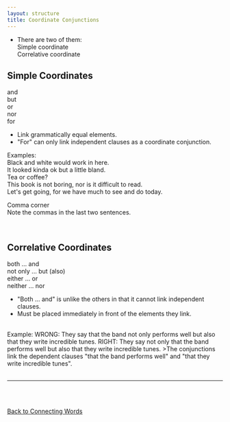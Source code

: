 ```yaml
---
layout: structure
title: Coordinate Conjunctions
---
```

* There are two of them:   
Simple coordinate  
Correlative coordinate

## Simple Coordinates  

  and  
  but  
  or  
  nor  
  for  

* Link grammatically equal elements.   
* "For" can only link independent clauses as a coordinate conjunction.  

Examples:   
Black and white would work in here.  
It looked kinda ok but a little bland.  
Tea or coffee?  
This book is not boring, nor is it difficult to read.  
Let's get going, for we have much to see and do today.  

Comma corner  
Note the commas in the last two sentences.

<br/>

## Correlative Coordinates  

both ... and  
not only ... but (also)  
either ... or  
neither ... nor  

* "Both ... and" is unlike the others in that it cannot link independent clauses.  
* Must be placed immediately in front of the elements they link.  

 
<br/>
Example:   
WRONG: They say that the band not only performs well but also that they write incredible tunes.  
RIGHT: They say not only that the band performs well but also that they write incredible tunes.
>The conjunctions link the dependent clauses "that the band performs well" and "that they write incredible tunes".

<br/>
<br/>

---

<br/>
<br/>

[Back to Connecting Words]({{site.baseurl}}/structures/connecting-words)
